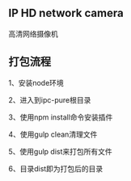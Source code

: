 ## IP HD network camera
高清网络摄像机

## 打包流程

1、安装node环境

2、进入到ipc-pure根目录

3、使用npm install命令安装插件

4、使用gulp clean清理文件

5、使用gulp dist来打包所有文件

6、目录dist即为打包后的目录
